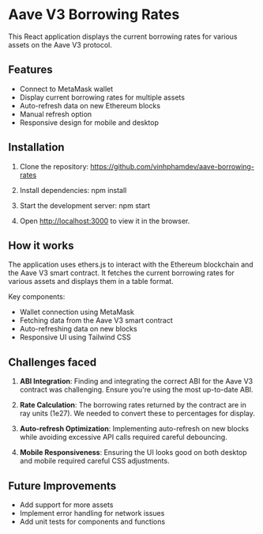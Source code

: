 # Aave V3 Borrowing Rates

This React application displays the current borrowing rates for various assets on the Aave V3 protocol.

## Features

- Connect to MetaMask wallet
- Display current borrowing rates for multiple assets
- Auto-refresh data on new Ethereum blocks
- Manual refresh option
- Responsive design for mobile and desktop

## Installation

1. Clone the repository:
https://github.com/vinhphamdev/aave-borrowing-rates

2. Install dependencies:
npm install

3. Start the development server:
npm start


4. Open [http://localhost:3000](http://localhost:3000) to view it in the browser.

## How it works

The application uses ethers.js to interact with the Ethereum blockchain and the Aave V3 smart contract. It fetches the current borrowing rates for various assets and displays them in a table format.

Key components:
- Wallet connection using MetaMask
- Fetching data from the Aave V3 smart contract
- Auto-refreshing data on new blocks
- Responsive UI using Tailwind CSS

## Challenges faced

1. **ABI Integration**: Finding and integrating the correct ABI for the Aave V3 contract was challenging. Ensure you're using the most up-to-date ABI.

2. **Rate Calculation**: The borrowing rates returned by the contract are in ray units (1e27). We needed to convert these to percentages for display.

3. **Auto-refresh Optimization**: Implementing auto-refresh on new blocks while avoiding excessive API calls required careful debouncing.

4. **Mobile Responsiveness**: Ensuring the UI looks good on both desktop and mobile required careful CSS adjustments.

## Future Improvements

- Add support for more assets
- Implement error handling for network issues
- Add unit tests for components and functions